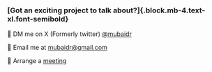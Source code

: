 ### [Got an exciting project to talk about?]{.block.mb-4.text-xl.font-semibold}

🤝 DM me on X (Formerly twitter) [@mubaidr](http://twitter.com/mubaidr)

🤝 Email me at <mubaidr@gmail.com>

🤝 Arrange a [meeting](https://cal.com/mubaidr)
